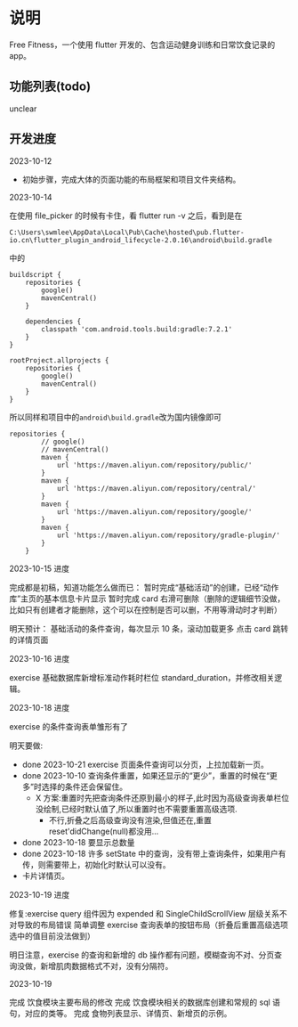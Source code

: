 # 说明

Free Fitness，一个使用 flutter 开发的、包含运动健身训练和日常饮食记录的 app。

## 功能列表(todo)

unclear

## 开发进度

2023-10-12

- 初始步骤，完成大体的页面功能的布局框架和项目文件夹结构。

2023-10-14

在使用 file_picker 的时候有卡住，看 flutter run -v 之后，看到是在

```
C:\Users\swmlee\AppData\Local\Pub\Cache\hosted\pub.flutter-io.cn\flutter_plugin_android_lifecycle-2.0.16\android\build.gradle
```

中的

```
buildscript {
    repositories {
        google()
        mavenCentral()
    }

    dependencies {
        classpath 'com.android.tools.build:gradle:7.2.1'
    }
}

rootProject.allprojects {
    repositories {
        google()
        mavenCentral()
    }
}
```

所以同样和项目中的`android\build.gradle`改为国内镜像即可

```
repositories {
        // google()
        // mavenCentral()
        maven {
            url 'https://maven.aliyun.com/repository/public/'
        }
        maven {
            url 'https://maven.aliyun.com/repository/central/'
        }
        maven {
            url 'https://maven.aliyun.com/repository/google/'
        }
        maven {
            url 'https://maven.aliyun.com/repository/gradle-plugin/'
        }
    }
```

2023-10-15 进度

完成都是初稿，知道功能怎么做而已：
暂时完成“基础活动”的创建，已经“动作库”主页的基本信息卡片显示
暂时完成 card 右滑可删除（删除的逻辑细节没做，比如只有创建者才能删除，这个可以在控制是否可以删，不用等滑动时才判断）

明天预计：
基础活动的条件查询，每次显示 10 条，滚动加载更多
点击 card 跳转的详情页面

2023-10-16 进度

exercise 基础数据库新增标准动作耗时栏位 standard_duration，并修改相关逻辑。

2023-10-18 进度

exercise 的条件查询表单雏形有了

明天要做:

- done 2023-10-21 exercise 页面条件查询可以分页，上拉加载新一页。
- done 2023-10-10 查询条件重置，如果还显示的“更少”，重置的时候在“更多”时选择的条件还会保留住。
  - X 方案:重置时先把查询条件还原到最小的样子,此时因为高级查询表单栏位没绘制,已经时默认值了,所以重置时也不需要重置高级选项.
    - 不行,折叠之后高级查询没有渲染,但值还在,重置 reset'didChange(null)都没用...
- done 2023-10-18 要显示总数量
- done 2023-10-18 许多 setState 中的查询，没有带上查询条件，如果用户有传，则需要带上，初始化时默认可以没有。
- 卡片详情页。

2023-10-19 进度

修复:exercise query 组件因为 expended 和 SingleChildScrollView 层级关系不对导致的布局错误
简单调整 exercise 查询表单的按钮布局（折叠后重置高级选项选中的值目前没法做到）

明日注意，exercise 的查询和新增的 db 操作都有问题，模糊查询不对、分页查询没做，新增肌肉数据格式不对，没有分隔符。

2023-10-19

完成 饮食模块主要布局的修改
完成 饮食模块相关的数据库创建和常规的 sql 语句，对应的类等。
完成 食物列表显示、详情页、新增页的示例。
